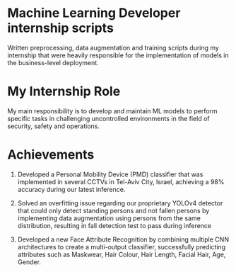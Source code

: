 # Machine Learning Developer internship scripts
 Written preprocessing, data augmentation and training scripts during my internship that were heavily responsible for the implementation of models in the business-level deployment.
 
# My Internship Role
 My main responsibility is to develop and maintain ML models to perform specific tasks in challenging uncontrolled environments in the field of security, safety and operations.
 
# Achievements
 1. Developed a Personal Mobility Device (PMD) classifier that was implemented in several CCTVs in Tel-Aviv City, Israel, achieving a 98% accuracy during our latest inference.

 2. Solved an overfitting issue regarding our proprietary YOLOv4 detector that could only detect standing persons and not fallen persons by implementing data augmentation using persons from the same distribution, resulting in fall detection test to pass during inference
 
 3. Developed a new Face Attribute Recognition by combining multiple CNN architectures to create a multi-output classifier, successfully predicting attributes such as Maskwear, Hair Colour, Hair Length, Facial Hair, Age, Gender.
